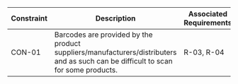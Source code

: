 |   Constraint    |   Description   |   Associated Requirements   |
|   ---   |   ---   |   ---   |
|   CON-01    |    Barcodes are provided by the product suppliers/manufacturers/distributers and as such can be difficult to scan for some products.   |   R-03, R-04    |
